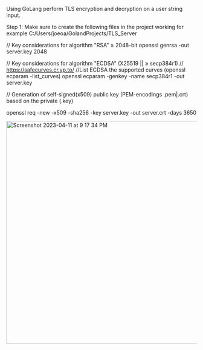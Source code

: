 Using GoLang perform TLS encryption and decryption on a user string input.

Step 1: Make sure to create the following files in the project working for example C:/Users/joeoa/GolandProjects/TLS_Server

// Key considerations for algorithm "RSA" ≥ 2048-bit
openssl genrsa -out server.key 2048

// Key considerations for algorithm "ECDSA" (X25519 || ≥ secp384r1)
// https://safecurves.cr.yp.to/
//List ECDSA the supported curves (openssl ecparam -list_curves)
openssl ecparam -genkey -name secp384r1 -out server.key

// Generation of self-signed(x509) public key (PEM-encodings .pem|.crt) based on the private (.key)

openssl req -new -x509 -sha256 -key server.key -out server.crt -days 3650

<img width="587" alt="Screenshot 2023-04-11 at 9 17 34 PM" src="https://user-images.githubusercontent.com/73866458/231322416-f9e591ce-3f72-42d8-a0c7-9bf81b00a91a.png">
